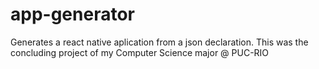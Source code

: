 # app-generator

Generates a react native aplication from a json declaration. This was the concluding project of my Computer Science major @ PUC-RIO
